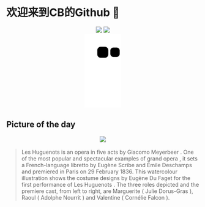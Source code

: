 
# 欢迎来到CB的Github 👋

<div align="center">
  <img height="137px" src="https://github-readme-stats.vercel.app/api?username=SuperCB&show_icons=true&theme=radical" />
  <img height="137px" src="https://github-readme-stats.vercel.app/api/top-langs/?username=SuperCB&hide_title=true&hide_border=true&layout=compact&langs_count=6&text_color=000&icon_color=fff" />
</div>


<div align="center">
    <img src="./contribution-snake/github-contribution-grid-snake.svg" />
</div>



## Picture of the day
<div align="center">
  <img width=400px src="https://upload.wikimedia.org/wikipedia/commons/thumb/5/52/Eug%C3%A8ne_Du_Faget_-_Costume_designs_for_Les_Huguenots_-_2._Julie_Dorus-Gras_as_Marguerite%2C_Adolphe_Nourrit_as_Raoul%2C_and_Corn%C3%A9lie_Falcon_as_Valentine.jpg/750px-Eug%C3%A8ne_Du_Faget_-_Costume_designs_for_Les_Huguenots_-_2._Julie_Dorus-Gras_as_Marguerite%2C_Adolphe_Nourrit_as_Raoul%2C_and_Corn%C3%A9lie_Falcon_as_Valentine.jpg" />
</div>

>Les Huguenots  is an opera in five acts by  Giacomo Meyerbeer . One of the most popular and spectacular examples of  grand opera , it sets a French-language  libretto  by  Eugène Scribe  and  Émile Deschamps  and premiered in Paris on 29 February 1836. This  watercolour  illustration shows the costume designs by Eugène Du Faget for the first performance of  Les Huguenots . The three roles depicted and the premiere cast, from left to right, are Marguerite ( Julie Dorus-Gras ), Raoul ( Adolphe Nourrit ) and Valentine ( Cornélie Falcon ).


